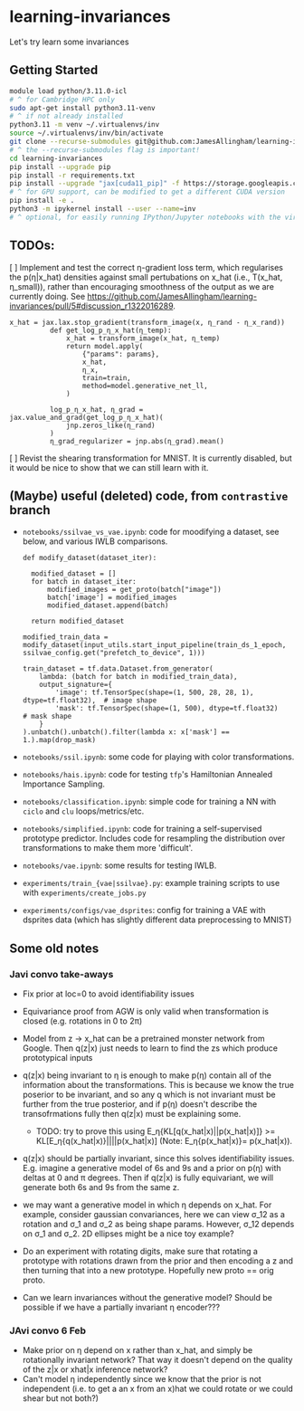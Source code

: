# learning-invariances
Let's try learn some invariances 

## Getting Started

```bash
module load python/3.11.0-icl
# ^ for Cambridge HPC only
sudo apt-get install python3.11-venv
# ^ if not already installed
python3.11 -m venv ~/.virtualenvs/inv
source ~/.virtualenvs/inv/bin/activate
git clone --recurse-submodules git@github.com:JamesAllingham/learning-invariances.git
# ^ the --recurse-submodules flag is important!
cd learning-invariances
pip install --upgrade pip
pip install -r requirements.txt
pip install --upgrade "jax[cuda11_pip]" -f https://storage.googleapis.com/jax-releases/jax_cuda_releases.html
# ^ for GPU support, can be modified to get a different CUDA version
pip install -e .
python3 -m ipykernel install --user --name=inv
# ^ optional, for easily running IPython/Jupyter notebooks with the virtual env.
```

## TODOs:

  [ ] Implement and test the correct η-gradient loss term, which regularises the p(η|x_hat) densities against small pertubations on x_hat (i.e., T(x_hat, η_small)), rather than encouraging smoothness of the output as we are currently doing. See https://github.com/JamesAllingham/learning-invariances/pull/5#discussion_r1322016289.
  ```
  x_hat = jax.lax.stop_gradient(transform_image(x, η_rand - η_x_rand))
            def get_log_p_η_x_hat(η_temp):
                x_hat = transform_image(x_hat, η_temp)
                return model.apply(
                    {"params": params},
                    x_hat,
                    η_x,
                    train=train,
                    method=model.generative_net_ll,
                )

            log_p_η_x_hat, η_grad = jax.value_and_grad(get_log_p_η_x_hat)(
                jnp.zeros_like(η_rand)
            )
            η_grad_regularizer = jnp.abs(η_grad).mean()
  ```
  [ ] Revist the shearing transformation for MNIST. It is currently disabled, but it would be nice to show that we can still learn with it.

## (Maybe) useful (deleted) code, from `contrastive` branch

 - `notebooks/ssilvae_vs_vae.ipynb`: code for moodifying a dataset, see below, and various IWLB comparisons.

    ```
    def modify_dataset(dataset_iter):

      modified_dataset = []
      for batch in dataset_iter:
          modified_images = get_proto(batch["image"])
          batch['image'] = modified_images
          modified_dataset.append(batch)

      return modified_dataset

    modified_train_data = modify_dataset(input_utils.start_input_pipeline(train_ds_1_epoch, ssilvae_config.get("prefetch_to_device", 1)))

    train_dataset = tf.data.Dataset.from_generator(
        lambda: (batch for batch in modified_train_data),
        output_signature={
            'image': tf.TensorSpec(shape=(1, 500, 28, 28, 1), dtype=tf.float32),  # image shape
            'mask': tf.TensorSpec(shape=(1, 500), dtype=tf.float32)    # mask shape
        }
    ).unbatch().unbatch().filter(lambda x: x['mask'] == 1.).map(drop_mask)
    ```

  - `notebooks/ssil.ipynb`: some code for playing with color transformations.
  - `notebooks/hais.ipynb`: code for testing `tfp`'s Hamiltonian Annealed Importance Sampling.
  - `notebooks/classification.ipynb`: simple code for training a NN with `ciclo` and `clu` loops/metrics/etc.
  - `notebooks/simplified.ipynb`: code for training a self-supervised prototype predictor. Includes code for resampling the distribution over transformations to make them more 'difficult'. 
  - `notebooks/vae.ipynb`: some results for testing IWLB.
  - `experiments/train_{vae|ssilvae}.py`: example training scripts to use with `experiments/create_jobs.py`
  - `experiments/configs/vae_dsprites`: config for training a VAE with dsprites data (which has slightly different data preprocessing to MNIST)

## Some old notes

### Javi convo take-aways

  - Fix prior at loc=0 to avoid identifiability issues
  - Equivariance proof from AGW is only valid when transformation is closed (e.g. rotations in 0 to 2π)
  - Model from z -> x_hat can be a pretrained monster network from Google. Then q(z|x) just needs to learn to find the zs which produce prototypical inputs
  - q(z|x) being invariant to η is enough to make p(η) contain all of the information about the transformations. This is because we know the true poserior to be invariant, and so any q which is not invariant must be further from the true posterior, and if p(η) doesn't describe the transofrmations fully then q(z|x) must be explaining some. 
    - TODO: try to prove this using E_η{KL[q(x_hat|x)||p(x_hat|x)]} >= KL[E_η{q(x_hat|x)}||||p(x_hat|x)] (Note: E_η{p(x_hat|x)}= p(x_hat|x)).
  - q(z|x) should be partially invariant, since this solves identifiability issues. E.g. imagine a generative model of 6s and 9s and a prior on p(η) with deltas at 0 and π degrees. Then if q(z|x) is fully equivariant, we will generate both 6s and 9s from the same z. 
  - we may want a generative model in which η depends on x_hat. For example, consider gaussian convariances, here we can view σ_12 as a rotation and σ_1 and σ_2 as being shape params. However, σ_12 depends on σ_1 and σ_2. 2D ellipses might be a nice toy example? 
  - Do an experiment with rotating digits, make sure that rotating a prototype with rotations drawn from the prior and then encoding a z and then turning that into a new prototype. Hopefully new proto == orig proto.

  - Can we learn invariances without the generative model? Should be possible if we have a partially invariant η encoder???


### JAvi convo 6 Feb

  - Make prior on η depend on x rather than x_hat, and simply be rotationally invariant network? That way it doesn't depend on the quality of the z|x or xhat|x inference network? 
  - Can't model η independently since we know that the prior is not independent (i.e. to get a an x from an x)hat we could rotate or we could shear but not both?)